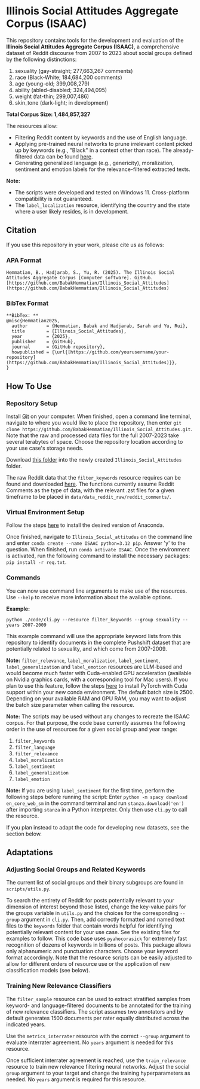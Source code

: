 # Illinois Social Attitudes Aggregate Corpus (ISAAC)
This repository contains tools for the development and evaluation of the **Illinois Social Attitudes Aggregate Corpus (ISAAC)**, a comprehensive dataset of Reddit discourse from 2007 to 2023 about social groups defined by the following distinctions:
1. sexuality (gay-straight; 277,663,267 comments)
2. race (Black-White; 184,684,200 comments)
3. age (young-old; 399,008,279)
4. ability (abled-disabled; 324,494,095)
5. weight (fat-thin; 299,007,486)
6. skin_tone (dark-light; in development)

**Total Corpus Size: 1,484,857,327**

The resources allow:
- Filtering Reddit content by keywords and the use of English language. 
- Applying pre-trained neural networks to prune irrelevant content picked up by keywords (e.g., "Black" in a context other than race). The already-filtered data can be found [here](https://drive.google.com/drive/u/0/folders/15luTEiHnt8BnnHjYmQnS__DSUt3lODjr).
- Generating generalized language (e.g., genericity), moralization, sentiment and emotion labels for the relevance-filtered extracted texts.

**Note:**
- The scripts were developed and tested on Windows 11. Cross-platform compatibility is not guaranteed.
- The ```label_localization``` resource, identifying the country and the state where a user likely resides, is in development.

## Citation
If you use this repository in your work, please cite us as follows:

### APA Format
```
Hemmatian, B., Hadjarab, S., Yu, R. (2025). The Illinois Social Attitudes Aggregate Corpus [Computer software]. GitHub. [https://github.com/BabakHemmatian/Illinois_Social_Attitudes](https://github.com/BabakHemmatian/Illinois_Social_Attitudes)
```
### BibTex Format
```
**BibTex: **
@misc{Hemmatian2025,
  author       = {Hemmatian, Babak and Hadjarab, Sarah and Yu, Rui},
  title        = {Illinois_Social_Attitudes},
  year         = {2025},
  publisher    = {GitHub},
  journal      = {GitHub repository},
  howpublished = {\url{[https://github.com/yourusername/your-repository](https://github.com/BabakHemmatian/Illinois_Social_Attitudes)}},
}
```
## How To Use

### Repository Setup
Install [Git](https://git-scm.com/book/en/v2/Getting-Started-Installing-Git) on your computer. When finished, open a command line terminal, navigate to where you would like to place the repository, then enter ```git clone https://github.com/BabakHemmatian/Illinois_Social_Attitudes.git```. Note that the raw and processed data files for the full 2007-2023 take several terabytes of space. Choose the repository location according to your use case's storage needs.

Download [this folder](https://drive.google.com/drive/folders/1TqxjRRMZ3LTGWRCMkK6_tnIo_Zg1vms1?usp=sharing) into the newly created ```Illinois_Social_Attitudes``` folder.

The raw Reddit data that the ```filter_keywords``` resource requires can be found and downloaded [here](https://academictorrents.com/details/ba051999301b109eab37d16f027b3f49ade2de13). The functions currently assume Reddit Comments as the type of data, with the relevant .zst files for a given timeframe to be placed in ```data/data_reddit_raw/reddit_comments/```. 

### Virtual Environment Setup
Follow the steps [here](https://docs.conda.io/projects/conda/en/latest/user-guide/install/index.html) to install the desired version of Anaconda. 

Once finished, navigate to ```Illinois_Social_attitudes``` on the command line and enter ```conda create --name ISAAC python=3.12 pip```. Answer 'y' to the question. When finished, run ```conda activate ISAAC```. Once the environment is activated, run the following command to install the necessary packages: ```pip install -r req.txt```. 

### Commands
You can now use command line arguments to make use of the resources. Use ```--help``` to receive more information about the available options. 

**Example:**
```
python ./code/cli.py --resource filter_keywords --group sexuality --years 2007-2009
```
This example command will use the appropriate keyword lists from this repository to identify documents in the complete Pushshift dataset that are potentially related to sexuality, and which come from 2007-2009. 

**Note:** ```filter_relevance```, ```label_moralization```, ```label_sentiment```, ```label_generalization``` and ```label_emotion``` resources are LLM-based and would become much faster with Cuda-enabled GPU acceleration (available on Nvidia graphics cards, with a corresponding tool for Mac users). If you plan to use this feature, follow the steps [here](https://medium.com/@harunijaz/a-step-by-step-guide-to-installing-cuda-with-pytorch-in-conda-on-windows-verifying-via-console-9ba4cd5ccbef) to install PyTorch with Cuda support within your new conda environment. The default batch size is 2500. Depending on your available RAM and GPU RAM, you may want to adjust the batch size parameter when calling the resource.

**Note:** The scripts may be used without any changes to recreate the ISAAC corpus. For that purpose, the code base currently assumes the following order in the use of resources for a given social group and year range:

1. ```filter_keywords```
2. ```filter_language```
3. ```filter_relevance```
4. ```label_moralization```
5. ```label_sentiment```
6. ```label_generalization```
7. ```label_emotion```

**Note:** If you are using ```label_sentiment``` for the first time, perform the following steps before running the script: Enter ```python -m spacy download en_core_web_sm``` in the command terminal and run ```stanza.download('en')``` after importing ```stanza``` in a Python interpreter. Only then use ```cli.py``` to call the resource. 

If you plan instead to adapt the code for developing new datasets, see the section below. 

## Adaptations

### Adjusting Social Groups and Related Keywords
The current list of social groups and their binary subgroups are found in ```scripts/utils.py```. 

To search the entirety of Reddit for posts potentially relevant to your dimension of interest beyond those listed, change the key-value pairs for the groups variable in ```utils.py``` and the choices for the corresponding ```--group``` argument in ```cli.py```. Then, add correctly formatted and named text files to the ```keywords``` folder that contain words helpful for identifying potentially relevant content for your use case. See the existing files for examples to follow. This code base uses ```pyahocorasick``` for extremely fast recognition of dozens of keywords in billions of posts. This package allows only alphanumeric and punctuation characters. Choose your keyword format accordingly. Note that the resource scripts can be easily adjusted to allow for different orders of resource use or the application of new classification models (see below). 

### Training New Relevance Classifiers
The ```filter_sample``` resource can be used to extract stratified samples from keyword- and language-filtered documents to be annotated for the training of new relevance classifiers. The script assumes two annotators and by default generates 1500 documents per rater equally distributed across the indicated years. 

Use the ```metrics_interrater``` resource with the correct ```--group``` argument to evaluate interrater agreement. No ```years``` argument is needed for this resource.

Once sufficient interrater agreement is reached, use the ```train_relevance``` resource to train new relevance filtering neural networks. Adjust the social ```group``` argument to your target and change the training hyperparameters as needed. No ```years``` argument is required for this resource.
